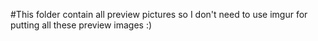 #This folder contain all preview pictures so I don't need to use imgur for putting all these preview images :)
